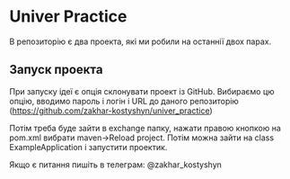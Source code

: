 # Univer Practice
В репозиторію є два проекта, які ми робили на останнії двох парах.

## Запуск проекта
При запуску ідеї є опція склонувати проект із GitHub.
Вибираємо цю опцію, вводимо пароль і логін і URL до даного репозиторію
(https://github.com/zakhar-kostyshyn/univer_practice)

Потім треба буде зайти в exchange папку, нажати правою кнопкою на pom.xml
вибрати maven->Reload project. Потім можна зайти на class ExampleApplication 
і запустити проектик.

Якщо є питання пишіть в телеграм: @zakhar_kostyshyn
